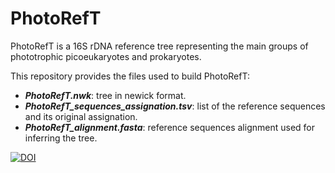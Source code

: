 # PhotoRefT
PhotoRefT is a 16S rDNA reference tree representing the main groups of phototrophic picoeukaryotes and prokaryotes.

This repository provides the files used to build PhotoRefT:

- **_PhotoRefT.nwk_**: tree in newick format.
- **_PhotoRefT_sequences_assignation.tsv_**: list of the reference sequences and its original assignation. 
- **_PhotoRefT_alignment.fasta_**: reference sequences alignment used for inferring the tree. 


[![DOI](https://zenodo.org/badge/DOI/10.5281/zenodo.3476953.svg)](https://doi.org/10.5281/zenodo.3476953)
